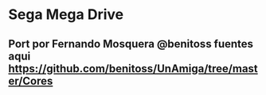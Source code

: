 # Sega Mega Drive

## Port por Fernando Mosquera  @benitoss fuentes aqui https://github.com/benitoss/UnAmiga/tree/master/Cores


